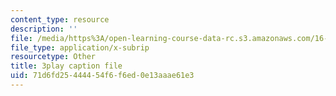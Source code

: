 ```yaml
---
content_type: resource
description: ''
file: /media/https%3A/open-learning-course-data-rc.s3.amazonaws.com/16-842-fundamentals-of-systems-engineering-fall-2015/71d6fd25444454f6f6ed0e13aaae61e3_9AtMQqCBdhw.srt
file_type: application/x-subrip
resourcetype: Other
title: 3play caption file
uid: 71d6fd25-4444-54f6-f6ed-0e13aaae61e3
---
```

